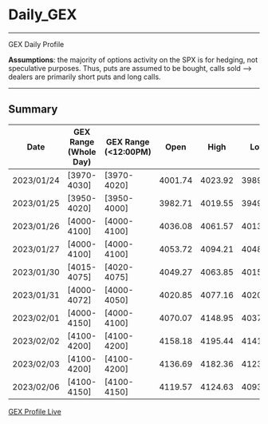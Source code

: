 # Daily_GEX


*** 
GEX Daily Profile 

**Assumptions**: the majority of options activity on the SPX is for hedging, not speculative purposes. Thus, puts are assumed to be bought, calls sold --> dealers are primarily short puts and long calls.


*** 

## Summary

| Date | GEX Range (Whole Day) | GEX Range (<12:00PM) | Open | High | Low | Closed | HIT？| Profile Details |
|---|---|---|---|---|---|---|---|---|
| 2023/01/24 | [3970-4030] | [3970-4020] | 4001.74 | 4023.92 | 3989.79 | 4016.94 | Yes (Yes) | <a href="https://fengqifang.github.io/Daily_GEX/0124_GEX.html" title="2023/01/24">2023/01/24</a> |
| 2023/01/25 | [3950-4020] | [3950-4000] | 3982.71 | 4019.55 | 3949.06 | 4016.22 | Yes (No)  | <a href="https://fengqifang.github.io/Daily_GEX/0125_GEX.html" title="2023/01/25">2023/01/25</a>|
| 2023/01/26 | [4000-4100] | [4000-4100] | 4036.08 | 4061.57 | 4013.29 | 4060.43 | Yes (Yes) | <a href="https://fengqifang.github.io/Daily_GEX/0126_GEX.html" title="2023/01/26">2023/01/26</a> |
| 2023/01/27 | [4000-4100] | [4000-4100] | 4053.72 | 4094.21 | 4048.70 | 4070.56 | Yes (Yes) | <a href="https://fengqifang.github.io/Daily_GEX/0127_GEX.html" title="2023/01/27">2023/01/27</a> |
| 2023/01/30 | [4015-4075] | [4020-4075] | 4049.27 | 4063.85 | 4015.55 | 4017.76 | Yes (No) | <a href="https://fengqifang.github.io/Daily_GEX/0130_GEX.html" title="2023/01/30">2023/01/30</a> |
| 2023/01/31 | [4000-4072] | [4000-4050] | 4020.85 | 4077.16 | 4020.44 | 4076.60 | No (No) | <a href="https://fengqifang.github.io/Daily_GEX/0131_GEX.html" title="2023/01/30">2023/01/31</a> |
| 2023/02/01 | [4000-4150] | [4000-4100] | 4070.07 | 4148.95 | 4037.20 | 4119.21 | Yes (No) | <a href="https://fengqifang.github.io/Daily_GEX/0201_GEX.html" title="2023/02/01">2023/02/01</a> |
| 2023/02/02 | [4100-4200] | [4100-4200] | 4158.18 | 4195.44 | 4141.88 | 4179.76 | Yes (No) | <a href="https://fengqifang.github.io/Daily_GEX/0202_GEX.html" title="2023/02/02">2023/02/02</a> |
| 2023/02/03 | [4100-4200] | [4100-4200] | 4136.69 | 4182.36 | 4123.36 | 4136.48 | Yes (Yes) | <a href="https://fengqifang.github.io/Daily_GEX/0203_GEX.html" title="2023/02/03">2023/02/03</a> |
| 2023/02/06 | [4100-4150] | [4100-4150] | 4119.57 | 4124.63 | 4093.38 | 4111.08 | Yes (Yes) | <a href="https://fengqifang.github.io/Daily_GEX/0206_GEX.html" title="2023/02/06">2023/02/06</a> |

<a href="https://docs.google.com/spreadsheets/d/e/2PACX-1vRlRki8HpwZlbCI7vfOeuZ7ZU3HtZ4uJnjzR7VJajyDfT-n16PHx3VnULHxjthktbmeq61sFo3FWAYV/pubchart?oid=1733912176&format=interactive" title="GEX Profile Live">GEX Profile Live</a>
